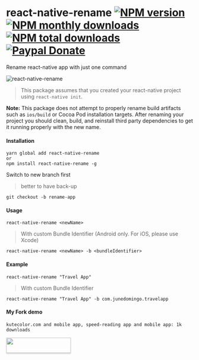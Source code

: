 # react-native-rename [![NPM version](https://img.shields.io/npm/v/react-native-rename.svg?style=flat)](https://www.npmjs.com/package/react-native-rename) [![NPM monthly downloads](https://img.shields.io/npm/dm/react-native-rename.svg?style=flat)](https://npm-stat.com/charts.html?package=react-native-rename) [![NPM total downloads](https://img.shields.io/npm/dt/react-native-rename.svg?style=flat)](https://npm-stat.com/charts.html?package=react-native-rename) [![Paypal Donate](https://img.shields.io/badge/paypal-donate-green.svg?style=flat)](https://www.paypal.me/junedomingo)

Rename react-native app with just one command

![react-native-rename](https://cloud.githubusercontent.com/assets/5106887/24444940/cbcb0a58-149a-11e7-9714-2c7bf5254b0d.gif)

> This package assumes that you created your react-native project using `react-native init`.

**Note:** This package does not attempt to properly rename build artifacts such as `ios/build` or Cocoa Pod installation targets. After renaming your project you should clean, build, and reinstall third party dependencies to get it running properly with the new name.

#### Installation
```
yarn global add react-native-rename
or
npm install react-native-rename -g
```

Switch to new branch first
> better to have back-up

```
git checkout -b rename-app
```

#### Usage
```
react-native-rename <newName>
```

> With custom Bundle Identifier (Android only. For iOS, please use Xcode)
```
react-native-rename <newName> -b <bundleIdentifier>
```

#### Example
```
react-native-rename "Travel App"
```
> With custom Bundle Identifier
```
react-native-rename "Travel App" -b com.junedomingo.travelapp
```


#### My Fork demo
```
kutecolor.com and mobile app, speed-reading app and mobile app: 1k downloads
```

<a href="https://www.buymeacoffee.com/junedomingo"><img src="https://www.buymeacoffee.com/assets/img/custom_images/orange_img.png" style="height: 41px !important;width: 174px !important;box-shadow: 0px 3px 2px 0px rgba(190, 190, 190, 0.5) !important;-webkit-box-shadow: 0px 3px 2px 0px rgba(190, 190, 190, 0.5) !important;"  target="_blank"></a>
